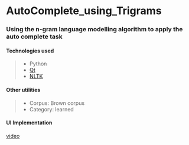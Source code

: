 # AutoComplete_using_Trigrams

### Using the n-gram language modelling algorithm to apply the auto complete task

#### Technologies used
> - Python
> - [Qt](https://www.qt.io/)
> - [NLTK](https://www.nltk.org/)

#### Other utilities
> - Corpus: Brown corpus
> - Category: learned


#### UI Implementation
[video](https://user-images.githubusercontent.com/63652516/165855965-0fbce536-b0d5-417c-b27c-ce911932cbae.mp4)




